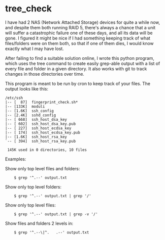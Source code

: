 tree_check
==========

I have had 2 NAS (Network Attached Storage) devices for quite a while now,
and despite them both running RAID 5, there's always a chance that a unit
will suffer a catastrophic failure one of these days, and all its data will
be gone. I figured it might be nice if I had something keeping track of what
files/folders were on them both, so that if one of them dies, I would know
exactly what I may have lost.

After failing to find a suitable solution online, I wrote this python program,
which uses the tree command to create easily grep-able output with a list
of every file and folder in a given directory. It also works with git to
track changes in those directories over time.

This program is meant to be run by cron to keep track of your files. The
output looks like this:

	/etc/ssh
	|-- [  87]  fingerprint_check.sh*
	|-- [133K]  moduli
	|-- [1.6K]  ssh_config
	|-- [2.4K]  sshd_config
	|-- [ 668]  ssh_host_dsa_key
	|-- [ 602]  ssh_host_dsa_key.pub
	|-- [ 227]  ssh_host_ecdsa_key
	|-- [ 174]  ssh_host_ecdsa_key.pub
	|-- [1.6K]  ssh_host_rsa_key
	`-- [ 394]  ssh_host_rsa_key.pub

	 145K used in 0 directories, 10 files

Examples:

Show only top level files and folders:

        $ grep '^.--' output.txt

Show only top level folders:

        $ grep '^.--' output.txt | grep '/'

Show only top level files:

        $ grep '^.--' output.txt | grep -v '/'

Show files and folders 2 levels in:

        $ grep '^.--\|^.   .--' output.txt

